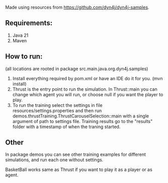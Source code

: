 Made using resources from https://github.com/dyn4j/dyn4j-samples.

## Requirements:

1. Java 21
2. Maven

## How to run:

(all locations are rooted in package src.main.java.org.dyn4j.samples)

1. Install everything required by pom.xml or have an IDE do it for you. (mvn install)
2. Thrust is the entry point to run the simulation. In Thrust::main you can change which agent you will run, or choose null if you want the player to play.
3. To run the training select the settings in file resources/settings.properties and then run demos.thrustTraining.ThrustCarouselSelection::main with a single argument of path to settings file.
   Training results go to the "results" folder with a timestamp of when the traning started.

## Other

In package demos you can see other training examples for different simulations, and run each one without settings.

BasketBall works same as Thrust if you want to play it as a player or as agent.
